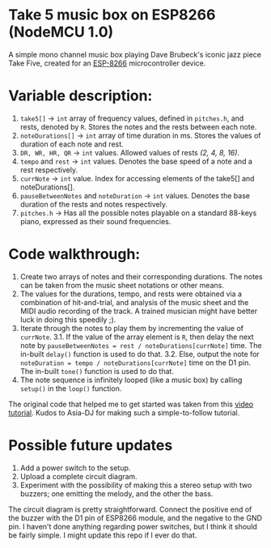 # Take 5 music box on ESP8266 (NodeMCU 1.0)
A simple mono channel music box playing Dave Brubeck's iconic jazz piece Take Five, created for an [ESP-8266](https://en.wikipedia.org/wiki/ESP8266) microcontroller device.

# Variable description:
1. `take5[]` -> `int` array of frequency values, defined in `pitches.h`, and rests, denoted by `R`. Stores the notes and the rests between each note.
2. `noteDurations[]` -> `int` array of time duration in ms. Stores the values of duration of each note and rest.
3. `DR, WR, HR, QR` -> `int` values. Allowed values of rests _(2, 4, 8, 16)_.
4. `tempo` and `rest` -> `int` values. Denotes the base speed of a note and a rest respectively.
5. `currNote` -> `int` value. Index for accessing elements of the take5[] and noteDurations[].
6. `pauseBetweenNotes` and `noteDuration` -> `int` values. Denotes the base duration of the rests and notes respectively.
7. `pitches.h` -> Has all the possible notes playable on a standard 88-keys piano, expressed as their sound frequencies.

# Code walkthrough:
1. Create two arrays of notes and their corresponding durations. The notes can be taken from the music sheet notations or other means.
2. The values for the durations, tempo, and rests were obtained via a combination of hit-and-trial, and analysis of the music sheet and the MIDI audio recording of the track. A trained musician might have better luck in doing this speedily ;).
3. Iterate through the notes to play them by incrementing the value of `currNote`.
3.1. If the value of the array element is `R`, then delay the next note by `pauseBetweenNotes = rest / noteDurations[currNote]` time. The in-built `delay()` function is used to do that.
3.2. Else, output the note for `noteDuration = tempo / noteDurations[currNote]` time on the D1 pin. The in-built `tone()` function is used to do that.
4. The note sequence is infinitely looped (like a music box) by calling `setup()` in the `loop()` function.

The original code that helped me to get started was taken from this [video tutorial](https://www.youtube.com/watch?v=fxYD9ZUkGks). Kudos to Asia-DJ for making such a simple-to-follow tutorial.

# Possible future updates
1. Add a power switch to the setup.
2. Upload a complete circuit diagram.
3. Experiment with the possibility of making this a stereo setup with two buzzers; one emitting the melody, and the other the bass.

The circuit diagram is pretty straightforward. Connect the positive end of the buzzer with the D1 pin of ESP8266 module, and the negative to the GND pin. I haven't done anything regarding power switches, but I think it should be fairly simple. I might update this repo if I ever do that.
